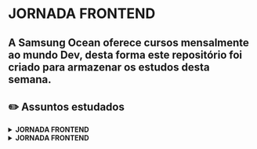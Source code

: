 
# JORNADA FRONTEND

##  A Samsung Ocean oferece cursos mensalmente ao mundo Dev, desta forma este repositório foi criado para armazenar os estudos desta semana.

## ✏️ Assuntos estudados

  <details>
    <summary>
      <b>JORNADA FRONTEND</b>
    </summary>

    - Frontend Web com ReactJS: Introdução && Integração com Backend
  </details>

  <details>
    <summary>
      <b>JORNADA FRONTEND</b>
    </summary>

    - Download do projeto base
    - Preparação do projeto (instalação de módulos)
    - Rodando o projeto
    - Entendendo o roadmap de desenvolvimento
    - Consumo de API com fetch()
  </details>